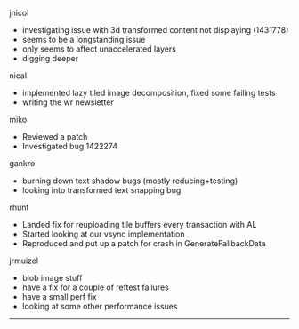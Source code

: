 jnicol
* investigating issue with 3d transformed content not displaying (1431778)
* seems to be a longstanding issue
* only seems to affect unaccelerated layers
* digging deeper



nical
* implemented lazy tiled image decomposition, fixed some failing tests
* writing the wr newsletter



miko
* Reviewed a patch
* Investigated bug 1422274



gankro
* burning down text shadow bugs (mostly reducing+testing)
* looking into transformed text snapping bug



rhunt
* Landed fix for reuploading tile buffers every transaction with AL
* Started looking at our vsync implementation
* Reproduced and put up a patch for crash in GenerateFallbackData



jrmuizel
* blob image stuff
* have a fix for a couple of reftest failures
* have a small perf fix
* looking at some other performance issues

________________
 
